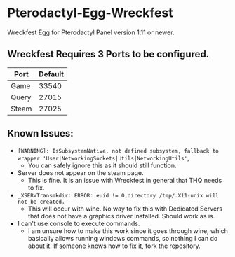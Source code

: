 # Pterodactyl-Egg-Wreckfest
Wreckfest Egg for Pterodactyl Panel version 1.11 or newer.


## Wreckfest Requires 3 Ports to be configured.
| Port    | Default       |
|---------|---------------|
| Game    | 33540         |
| Query   | 27015         |
| Steam   | 27025         |
 
 
## Known Issues:
* ``[WARNING]: IsSubsystemNative, not defined subsystem, fallback to wrapper 'User|NetworkingSockets|Utils|NetworkingUtils'``,
  * You can safely ignore this as it should still function.
* Server does not appear on the steam page. 
  * This is fine. It is an issue with Wreckfest in general that THQ needs to fix.
* ``_XSERVTransmkdir: ERROR: euid != 0,directory /tmp/.X11-unix will not be created.``
  * This will occur with wine. No way to fix this with Dedicated Servers that does not have a graphics driver installed. Should work as is.
* I can't use console to execute commands.
  * I am unsure how to make this work since it goes through wine, which basically allows running windows commands, so nothing I can do about it. If someone knows how to fix it, fork the repository.
